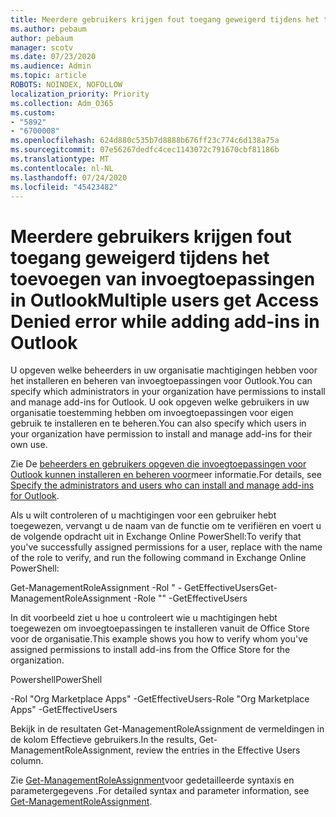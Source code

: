 ```yaml
---
title: Meerdere gebruikers krijgen fout toegang geweigerd tijdens het toevoegen van invoegtoepassingen in Outlook
ms.author: pebaum
author: pebaum
manager: scotv
ms.date: 07/23/2020
ms.audience: Admin
ms.topic: article
ROBOTS: NOINDEX, NOFOLLOW
localization_priority: Priority
ms.collection: Adm_O365
ms.custom:
- "5892"
- "6700008"
ms.openlocfilehash: 624d880c535b7d8888b676ff23c774c6d138a75a
ms.sourcegitcommit: 07e56267dedfc4cec1143072c791670cbf81186b
ms.translationtype: MT
ms.contentlocale: nl-NL
ms.lasthandoff: 07/24/2020
ms.locfileid: "45423482"
---
```

# <a name="multiple-users-get-access-denied-error-while-adding-add-ins-in-outlook"></a><span data-ttu-id="f8411-102">Meerdere gebruikers krijgen fout toegang geweigerd tijdens het toevoegen van invoegtoepassingen in Outlook</span><span class="sxs-lookup"><span data-stu-id="f8411-102">Multiple users get Access Denied error while adding add-ins in Outlook</span></span>

<span data-ttu-id="f8411-103">U opgeven welke beheerders in uw organisatie machtigingen hebben voor het installeren en beheren van invoegtoepassingen voor Outlook.</span><span class="sxs-lookup"><span data-stu-id="f8411-103">You can specify which administrators in your organization have permissions to install and manage add-ins for Outlook.</span></span> <span data-ttu-id="f8411-104">U ook opgeven welke gebruikers in uw organisatie toestemming hebben om invoegtoepassingen voor eigen gebruik te installeren en te beheren.</span><span class="sxs-lookup"><span data-stu-id="f8411-104">You can also specify which users in your organization have permission to install and manage add-ins for their own use.</span></span>

<span data-ttu-id="f8411-105">Zie De [beheerders en gebruikers opgeven die invoegtoepassingen voor Outlook kunnen installeren en beheren voor](https://docs.microsoft.com/exchange/clients-and-mobile-in-exchange-online/add-ins-for-outlook/specify-who-can-install-and-manage-add-ins)meer informatie.</span><span class="sxs-lookup"><span data-stu-id="f8411-105">For details, see [Specify the administrators and users who can install and manage add-ins for Outlook](https://docs.microsoft.com/exchange/clients-and-mobile-in-exchange-online/add-ins-for-outlook/specify-who-can-install-and-manage-add-ins).</span></span>

<span data-ttu-id="f8411-106">Als u wilt controleren of u machtigingen voor een gebruiker hebt toegewezen, vervangt u <Role Name> de naam van de functie om te verifiëren en voert u de volgende opdracht uit in Exchange Online PowerShell:</span><span class="sxs-lookup"><span data-stu-id="f8411-106">To verify that you've successfully assigned permissions for a user, replace <Role Name> with the name of the role to verify, and run the following command in Exchange Online PowerShell:</span></span>

<span data-ttu-id="f8411-107">Get-ManagementRoleAssignment -Rol " <Role Name> - GetEffectiveUsers</span><span class="sxs-lookup"><span data-stu-id="f8411-107">Get-ManagementRoleAssignment -Role "<Role Name>" -GetEffectiveUsers</span></span>

<span data-ttu-id="f8411-108">In dit voorbeeld ziet u hoe u controleert wie u machtigingen hebt toegewezen om invoegtoepassingen te installeren vanuit de Office Store voor de organisatie.</span><span class="sxs-lookup"><span data-stu-id="f8411-108">This example shows you how to verify whom you've assigned permissions to install add-ins from the Office Store for the organization.</span></span>

<span data-ttu-id="f8411-109">Powershell</span><span class="sxs-lookup"><span data-stu-id="f8411-109">PowerShell</span></span>

<span data-ttu-id="f8411-110">-Rol "Org Marketplace Apps" -GetEffectiveUsers</span><span class="sxs-lookup"><span data-stu-id="f8411-110">-Role "Org Marketplace Apps" -GetEffectiveUsers</span></span>

<span data-ttu-id="f8411-111">Bekijk in de resultaten Get-ManagementRoleAssignment de vermeldingen in de kolom Effectieve gebruikers.</span><span class="sxs-lookup"><span data-stu-id="f8411-111">In the results, Get-ManagementRoleAssignment, review the entries in the Effective Users column.</span></span>

<span data-ttu-id="f8411-112">Zie [Get-ManagementRoleAssignment](https://docs.microsoft.com/powershell/module/exchange/get-managementroleassignment)voor gedetailleerde syntaxis en parametergegevens .</span><span class="sxs-lookup"><span data-stu-id="f8411-112">For detailed syntax and parameter information, see [Get-ManagementRoleAssignment](https://docs.microsoft.com/powershell/module/exchange/get-managementroleassignment).</span></span>
 